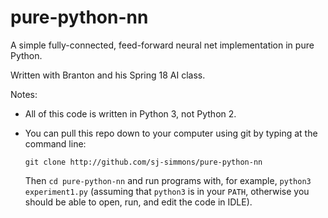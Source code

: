# pure-python-nn
A simple fully-connected, feed-forward neural net implementation in pure Python.

Written with Branton and his Spring 18 AI class.

Notes:
  * All of this code is written in Python 3, not Python 2.
  * You can pull this repo down to your computer using git by typing at the command
    line:
    ```
    git clone http://github.com/sj-simmons/pure-python-nn
    ```

    Then `cd pure-python-nn` and run programs with, for example, `python3 experiment1.py`
    (assuming that `python3` is in your `PATH`, otherwise you should be able to open, run,
    and edit the code in IDLE).
